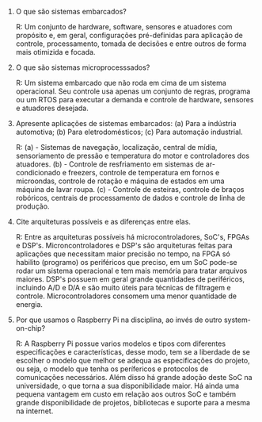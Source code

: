 1. O que são sistemas embarcados?
	
	R: Um conjunto de hardware, software, sensores e atuadores com propósito e, em geral, configurações pré-definidas para aplicação de controle, processamento, tomada de decisões e entre outros de forma mais otimizida e focada.

2. O que são sistemas microprocesssados?

	R: Um sistema embarcado que não roda em cima de um sistema operacional. Seu controle usa apenas um conjunto de regras, programa ou um RTOS para executar a demanda e controle de hardware, sensores e atuadores desejada.
3. Apresente aplicações de sistemas embarcados: (a) Para a indústria automotiva; (b) Para eletrodomésticos; (c) Para automação industrial.

	R: (a) - Sistemas de navegação, localização, central de mídia, sensoriamento de pressão e temperatura do motor e controladores dos atuadores.
	   (b) - Controle de resfriamento em sistemas de ar-condicionado e freezers, controle de temperatura em fornos e microondas, controle de rotação e máquina de estados em uma máquina de lavar roupa.
	   (c) - Controle de esteiras, controle de braços robóricos, centrais de processamento de dados e controle de linha de produção.

4. Cite arquiteturas possíveis e as diferenças entre elas.

	R: Entre as arquiteturas possíveis há microcontroladores, SoC's, FPGAs e DSP's. Microncontroladores e DSP's são arquiteturas feitas para aplicações que necessitam maior precisão no tempo, na FPGA só habilito (programo) os periféricos que preciso, em um SoC pode-se rodar um sistema operacional e tem mais memória para tratar arquivos maiores. DSP's possuem em geral grande quantidades de periféricos, incluindo A/D e D/A e são muito úteis para técnicas de filtragem e controle. Microcontroladores consomem uma menor quantidade de energia. 

5. Por que usamos o Raspberry Pi na disciplina, ao invés de outro system-on-chip?

	R: A Raspberry Pi possue varios modelos  e tipos com diferentes especificações e características, desse modo, tem se a liberdade de se escolher o modelo que melhor se adequa as especificações do projeto, ou seja, o modelo que tenha os perífericos e protocolos de comunicações necessários. Além disso há grande adoção deste SoC na universidade, o que torna a sua disponibilidade maior. Há ainda uma pequena vantagem em custo em relação aos outros SoC e também grande disponibilidade de projetos, bibliotecas e suporte para a mesma na internet. 
